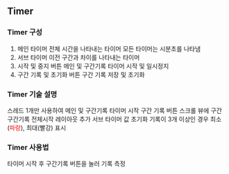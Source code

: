 ## Timer

### Timer 구성
1. 메인 타이머
  전체 시간을 나타내는 타이머
  모든 타이머는 시분초를 나타냄
2. 서브 타이머
  이전 구간과 차이를 나타내는 타이머
2. 시작 및 중지 버튼
  메인 및 구간기록 타이머 시작 및 일시정지
3. 구간 기록 및 초기화 버튼
  구간 기록 저장 및 초기화

### Timer 기술 설명
  스레드 1개만 사용하여 메인 및 구간기록 타이머 시작
  구간 기록 버튼
    스크롤 뷰에 구간 구간기록 전체시작 레이아웃 추가
    서브 타이머 값 초기화
    기록이 3개 이상인 경우 최소(<span style="color: red">파랑</span>), 최대(빨강) 표시
  

### Timer 사용법
  타이머 시작 후 구간기록 버튼을 눌러 기록 측정
